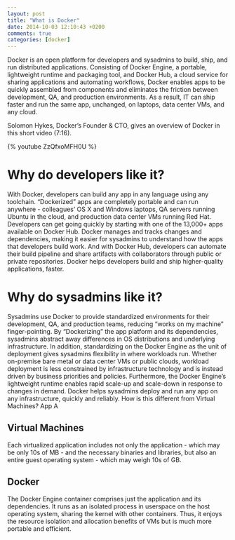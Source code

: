 ```yaml
---
layout: post
title: "What is Docker"
date: 2014-10-03 12:10:43 +0200
comments: true
categories: [docker]
---
```

Docker is an open platform for developers and sysadmins to build, ship, and run distributed applications. Consisting of Docker Engine, a portable, lightweight runtime and packaging tool, and Docker Hub, a cloud service for sharing applications and automating workflows, Docker enables apps to be quickly assembled from components and eliminates the friction between development, QA, and production environments. As a result, IT can ship faster and run the same app, unchanged, on laptops, data center VMs, and any cloud.

<!-- MORE -->


Solomon Hykes, Docker’s Founder & CTO, gives an overview of Docker in this short video (7:16).

{% youtube ZzQfxoMFH0U %}


Why do developers like it?
==========================
With Docker, developers can build any app in any language using any toolchain. “Dockerized” apps are completely portable and can run anywhere - colleagues’ OS X and Windows laptops, QA servers running Ubuntu in the cloud, and production data center VMs running Red Hat.
Developers can get going quickly by starting with one of the 13,000+ apps available on Docker Hub. Docker manages and tracks changes and dependencies, making it easier for sysadmins to understand how the apps that developers build work. And with Docker Hub, developers can automate their build pipeline and share artifacts with collaborators through public or private repositories.
Docker helps developers build and ship higher-quality applications, faster.



Why do sysadmins like it?
=========================
Sysadmins use Docker to provide standardized environments for their development, QA, and production teams, reducing “works on my machine” finger-pointing. By “Dockerizing” the app platform and its dependencies, sysadmins abstract away differences in OS distributions and underlying infrastructure.
In addition, standardizing on the Docker Engine as the unit of deployment gives sysadmins flexibility in where workloads run. Whether on-premise bare metal or data center VMs or public clouds, workload deployment is less constrained by infrastructure technology and is instead driven by business priorities and policies. Furthermore, the Docker Engine’s lightweight runtime enables rapid scale-up and scale-down in response to changes in demand.
Docker helps sysadmins deploy and run any app on any infrastructure, quickly and reliably.
How is this different from Virtual Machines?
App A


Virtual Machines
----------------
Each virtualized application includes not only the application - which may be only 10s of MB - and the necessary binaries and libraries, but also an entire guest operating system - which may weigh 10s of GB.

Docker
------
The Docker Engine container comprises just the application and its dependencies. It runs as an isolated process in userspace on the host operating system, sharing the kernel with other containers. Thus, it enjoys the resource isolation and allocation benefits of VMs but is much more portable and efficient.


